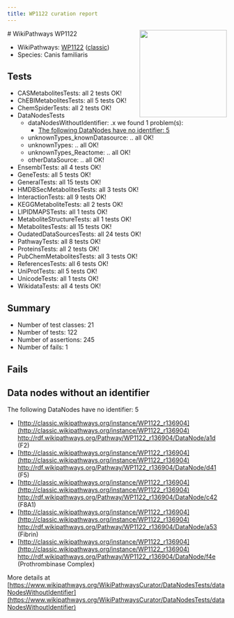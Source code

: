 ```yaml
---
title: WP1122 curation report
---
```


<img style="float: right; width: 200px" src="https://upload.wikimedia.org/wikipedia/commons/thumb/8/83/Wplogo_with_text_500.png/640px-Wplogo_with_text_500.png" />
# WikiPathways WP1122

* WikiPathways: [WP1122](https://wikipathways.org/pathways/WP1122) ([classic](https://classic.wikipathways.org/instance/WP1122))
* Species: Canis familiaris
## Tests
* CASMetabolitesTests: all 2 tests OK!
* ChEBIMetabolitesTests: all 5 tests OK!
* ChemSpiderTests: all 2 tests OK!
* DataNodesTests
    * dataNodesWithoutIdentifier: .x we found 1 problem(s):
        * [The following DataNodes have no identifier: 5](#d2d32fa4)
    * unknownTypes_knownDatasource: .. all OK!
    * unknownTypes: .. all OK!
    * unknownTypes_Reactome: .. all OK!
    * otherDataSource: .. all OK!
* EnsemblTests: all 4 tests OK!
* GeneTests: all 5 tests OK!
* GeneralTests: all 15 tests OK!
* HMDBSecMetabolitesTests: all 3 tests OK!
* InteractionTests: all 9 tests OK!
* KEGGMetaboliteTests: all 2 tests OK!
* LIPIDMAPSTests: all 1 tests OK!
* MetaboliteStructureTests: all 1 tests OK!
* MetabolitesTests: all 15 tests OK!
* OudatedDataSourcesTests: all 24 tests OK!
* PathwayTests: all 8 tests OK!
* ProteinsTests: all 2 tests OK!
* PubChemMetabolitesTests: all 3 tests OK!
* ReferencesTests: all 6 tests OK!
* UniProtTests: all 5 tests OK!
* UnicodeTests: all 1 tests OK!
* WikidataTests: all 4 tests OK!


## Summary

* Number of test classes: 21
* Number of tests: 122
* Number of assertions: 245
* Number of fails: 1

## Fails

<a name="d2d32fa4" />

## Data nodes without an identifier

The following DataNodes have no identifier: 5

* [http://classic.wikipathways.org/instance/WP1122_r136904](http://classic.wikipathways.org/instance/WP1122_r136904) http://rdf.wikipathways.org/Pathway/WP1122_r136904/DataNode/a1d (F2)
* [http://classic.wikipathways.org/instance/WP1122_r136904](http://classic.wikipathways.org/instance/WP1122_r136904) http://rdf.wikipathways.org/Pathway/WP1122_r136904/DataNode/d41 (F5)
* [http://classic.wikipathways.org/instance/WP1122_r136904](http://classic.wikipathways.org/instance/WP1122_r136904) http://rdf.wikipathways.org/Pathway/WP1122_r136904/DataNode/c42 (F8A1)
* [http://classic.wikipathways.org/instance/WP1122_r136904](http://classic.wikipathways.org/instance/WP1122_r136904) http://rdf.wikipathways.org/Pathway/WP1122_r136904/DataNode/a53 (Fibrin)
* [http://classic.wikipathways.org/instance/WP1122_r136904](http://classic.wikipathways.org/instance/WP1122_r136904) http://rdf.wikipathways.org/Pathway/WP1122_r136904/DataNode/f4e (Prothrombinase Complex)


More details at [https://www.wikipathways.org/WikiPathwaysCurator/DataNodesTests/dataNodesWithoutIdentifier](https://www.wikipathways.org/WikiPathwaysCurator/DataNodesTests/dataNodesWithoutIdentifier)

